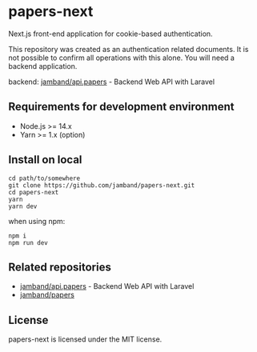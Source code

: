 # papers-next

Next.js front-end application for cookie-based authentication.

This repository was created as an authentication related documents. It is not possible to confirm all operations with this alone. You will need a backend application.

backend: [jamband/api.papers](https://github.com/jamband/api.papers) - Backend Web API with Laravel

## Requirements for development environment

- Node.js >= 14.x
- Yarn >= 1.x (option)

## Install on local

```
cd path/to/somewhere
git clone https://github.com/jamband/papers-next.git
cd papers-next
yarn
yarn dev
```

when using npm:

```
npm i
npm run dev
```

## Related repositories

- [jamband/api.papers](https://github.com/jamband/api.papers) - Backend Web API with Laravel
- [jamband/papers](https://github.com/jamband/papers)

## License

papers-next is licensed under the MIT license.

